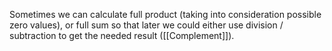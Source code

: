Sometimes we can calculate full product (taking into consideration possible zero values), or full sum so that later we could either use division / subtraction to get the needed result ([[Complement]]).
